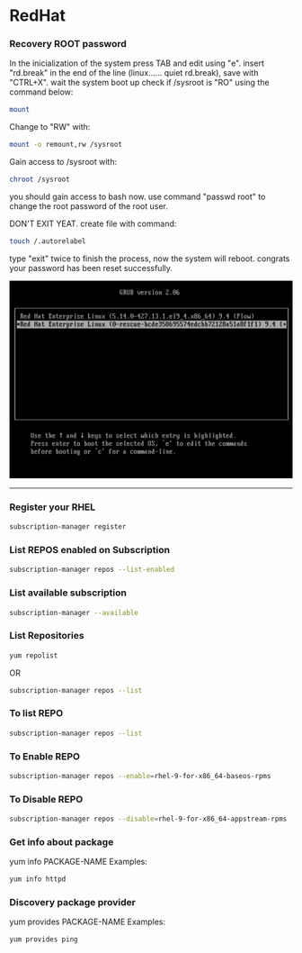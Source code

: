 # RedHat

### Recovery ROOT password
In the inicialization of the system press TAB and edit using "e".
insert "rd.break" in the end of the line (linux...... quiet rd.break), save with "CTRL+X".
wait the system boot up
check if /sysroot is "RO" using the command below:
```bash
mount
```
Change to "RW" with:
```bash
mount -o remount,rw /sysroot
```
Gain access to /sysroot with:
```bash
chroot /sysroot
```
you should gain access to bash now.
use command "passwd root" to change the root password of the root user.

DON'T EXIT YEAT.
create file with command: 
```bash
touch /.autorelabel
```
type "exit" twice to finish the process,
now the system will reboot.
congrats your password has been reset successfully.

![redhad-password-recovery](../media/github/redhat/recovery-root-password-redhat-enterprise-linux-9.4.gif)

---

### Register your RHEL

```bash
subscription-manager register
```

### List REPOS enabled on Subscription

```bash
subscription-manager repos --list-enabled
```

### List available subscription

```bash
subscription-manager --available
```

### List Repositories

```bash
yum repolist
```

OR
```bash
subscription-manager repos --list
```

### To list REPO

```bash
subscription-manager repos --list
```

### To Enable REPO

```bash
subscription-manager repos --enable=rhel-9-for-x86_64-baseos-rpms 
```

### To Disable REPO

```bash
subscription-manager repos --disable=rhel-9-for-x86_64-appstream-rpms
```

### Get info about package

yum info PACKAGE-NAME
Examples: 
```bash
yum info httpd
```

### Discovery package provider

yum provides PACKAGE-NAME
Examples: 
```bash
yum provides ping
```


